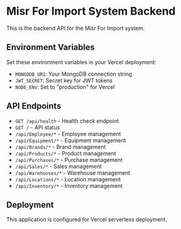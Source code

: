 # Misr For Import System Backend

This is the backend API for the Misr For Import system.

## Environment Variables

Set these environment variables in your Vercel deployment:

- `MONGODB_URI`: Your MongoDB connection string
- `JWT_SECRET`: Secret key for JWT tokens
- `NODE_ENV`: Set to "production" for Vercel

## API Endpoints

- `GET /api/health` - Health check endpoint
- `GET /` - API status
- `/api/Employee/*` - Employee management
- `/api/Equipment/*` - Equipment management
- `/api/Brands/*` - Brand management
- `/api/Products/*` - Product management
- `/api/Purchases/*` - Purchase management
- `/api/Sales/*` - Sales management
- `/api/Warehouses/*` - Warehouse management
- `/api/Locations/*` - Location management
- `/api/Inventory/*` - Inventory management

## Deployment

This application is configured for Vercel serverless deployment.
